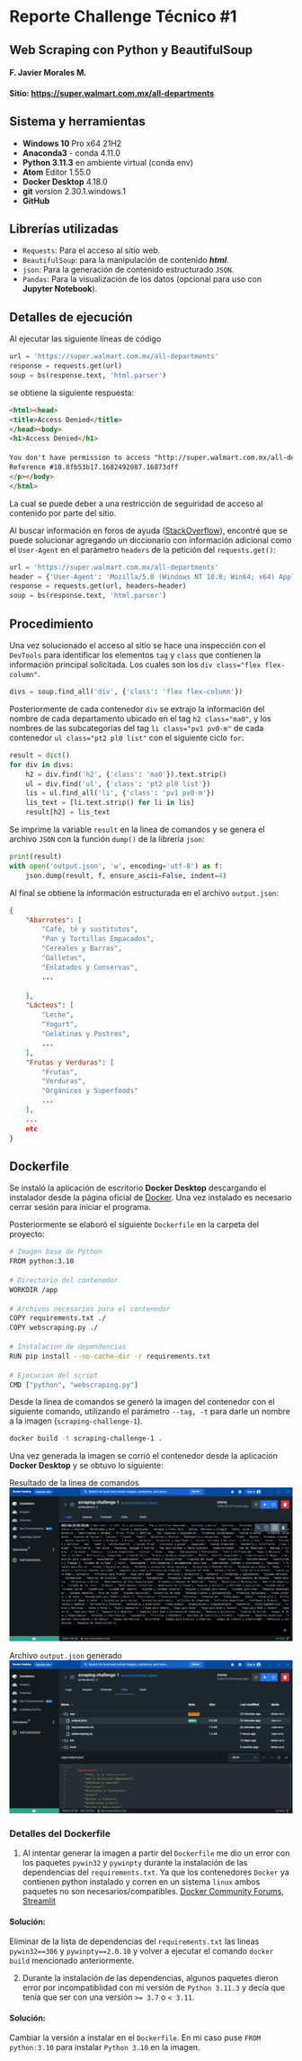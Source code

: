 # Reporte Challenge Técnico #1
## Web Scraping con Python y BeautifulSoup

#### F. Javier Morales M.

#### Sitio: https://super.walmart.com.mx/all-departments

## Sistema y herramientas
- **Windows 10** Pro x64 21H2
- **Anaconda3** - conda 4.11.0
- **Python 3.11.3** en ambiente virtual (conda env)
- **Atom** Editor 1.55.0
- **Docker Desktop** 4.18.0
- **git** version 2.30.1.windows.1
- **GitHub**

## Librerías utilizadas
- `Requests`: Para el acceso al sitio web.
- `BeautifulSoup`:  para la manipulación de contenido ***html***.
- `json`: Para la generación de contenido estructurado `JSON`.
- `Pandas`: Para la visualización de los datos (opcional para uso con **Jupyter Notebook**).

## Detalles de ejecución
Al ejecutar las siguiente líneas de código

```python
url = 'https://super.walmart.com.mx/all-departments'
response = requests.get(url)
soup = bs(response.text, 'html.parser')
```
se obtiene la siguiente respuesta:

```html
<html><head>
<title>Access Denied</title>
</head><body>
<h1>Access Denied</h1>

You don't have permission to access "http://super.walmart.com.mx/all-departments" on this server.<p>
Reference #18.8fb53b17.1682492087.16873dff
</p></body>
</html>
```

La cual se puede deber a una restricción de seguiridad de acceso al contenido por parte del sitio.

Al buscar información en foros de ayuda  ([StackOverflow](https://stackoverflow.com/questions/62422172/error-you-dont-have-permission-to-access-url-on-this-server-in-beautiful-so)), encontré que se puede solucionar agregando un diccionario con información adicional como el `User-Agent` en el parámetro `headers` de la petición del `requests.get()`:

```python
url = 'https://super.walmart.com.mx/all-departments'
header = {'User-Agent': 'Mozilla/5.0 (Windows NT 10.0; Win64; x64) AppleWebKit/537.36 (KHTML, like Gecko) Chrome/58.0.3029.110 Safari/537.36 Edge/16.16299'}
response = requests.get(url, headers=header)
soup = bs(response.text, 'html.parser')
```

## Procedimiento
Una vez solucionado el acceso al sitio se hace una inspección con el `DevTools` para identificar los elementos `tag` y `class` que contienen la información principal solicitada. Los cuales son los `div class="flex flex-column"`.

```python
divs = soup.find_all('div', {'class': 'flex flex-column'})
```

Posteriormente de cada contenedor `div` se extrajo la información del nombre de cada departamento ubicado en el tag `h2 class="ma0"`, y los nombres de las subcategorias del tag `li class="pv1 pv0-m"` de cada contenedor `ul class="pt2 pl0 list"` con el siguiente ciclo `for`:

```python
result = dict()
for div in divs:
    h2 = div.find('h2', {'class': 'ma0'}).text.strip()
    ul = div.find('ul', {'class': 'pt2 pl0 list'})
    lis = ul.find_all('li', {'class': 'pv1 pv0-m'})
    lis_text = [li.text.strip() for li in lis]
    result[h2] = lis_text
```

Se imprime la variable `result` en la linea de comandos y se genera el archivo `JSON` con la función `dump()` de la librería `json`:

```python
print(result)
with open('output.json', 'w', encoding='utf-8') as f:
    json.dump(result, f, ensure_ascii=False, indent=4)

```

Al final se obtiene la información estructurada en el archivo `output.json`:

```json
{
    "Abarrotes": [
        "Café, té y sustitutos",
        "Pan y Tortillas Empacados",
        "Cereales y Barras",
        "Galletas",
        "Enlatados y Conservas",
        ...

    ],
    "Lácteos": [
        "Leche",
        "Yogurt",
        "Gelatinas y Postres",
        ...
    ],
    "Frutas y Verduras": [
        "Frutas",
        "Verduras",
        "Orgánicos y Superfoods"
        ...
    ],
    ...
    etc
}
```

## Dockerfile
Se instaló la aplicación de escritorio **Docker Desktop** descargando el instalador desde la página oficial de [Docker](https://www.docker.com/). Una vez instalado es necesario cerrar sesión para iniciar el programa.

Posteriormente se elaboró el siguiente `Dockerfile` en la carpeta del proyecto:

```bash
# Imagen base de Python
FROM python:3.10

# Directorio del contenedor
WORKDIR /app

# Archivos necesarios para el contenedor
COPY requirements.txt ./
COPY webscraping.py ./

# Instalacion de dependencias
RUN pip install --no-cache-dir -r requirements.txt

# Ejecucion del script
CMD ["python", "webscraping.py"]

```

Desde la linea de comandos se generó la imagen del contenedor con el siguiente comando, utilizando el parámetro `--tag, -t` para darle un nombre a la imagen (`scraping-challenge-1`).

```bash
docker build -t scraping-challenge-1 .
```

Una vez generada la imagen se corrió el contenedor desde la aplicación **Docker Desktop** y se obtuvo lo siguiente:


Resultado de la linea de comandos
![container-challenge-1A.png](container-challenge-1A.png)


Archivo `output.json` generado
![container-challenge-1A.png](container-challenge-1B.png)

### Detalles del Dockerfile


1. Al intentar generar la imagen a partir del `Dockerfile` me dio un error con los paquetes `pywin32` y `pywinpty` durante la instalación de las dependencias del `requirements.txt`. Ya que los contenedores `Docker` ya contienen python instalado y corren en un sistema `linux` ambos paquetes no son necesarios/compatibles. [Docker Community Forums](https://forums.docker.com/t/dockerfile-error-run-pip-install-r-requirements-txt/128194), [Streamlit](https://discuss.streamlit.io/t/error-could-not-find-a-version-that-satisfies-the-requirement-pywin32-301-from-versions-none/15343)

  #### **Solución**:
  Eliminar de la lista de dependencias del `requirements.txt` las lineas `pywin32==306` y `pywinpty==2.0.10` y volver a ejecutar el comando `docker build` mencionado anteriormente.

2. Durante la instalación de las dependencias, algunos paquetes dieron error por incompatiblidad con mi versión de `Python 3.11.3` y decía que tenía que ser con una versión `>= 3.7` o `< 3.11`.

  #### **Solución**:
  Cambiar la versión a instalar en el `Dockerfile`. En mi caso puse `FROM python:3.10` para instalar `Python 3.10` en la imagen.
